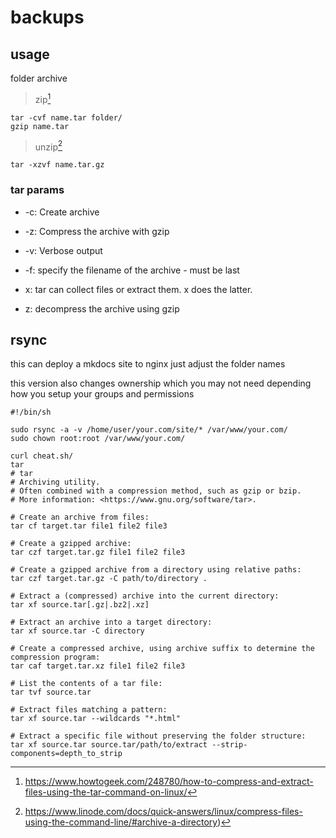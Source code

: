 # backups

## usage

folder archive

> zip[^1]

```shell
tar -cvf name.tar folder/
gzip name.tar
```

> unzip[^2]

```shell
tar -xzvf name.tar.gz
```

### tar params

* -c: Create archive
* -z: Compress the archive with gzip
* -v: Verbose output
* -f: specify the filename of the archive - must be last

* x: tar can collect files or extract them. x does the latter.
* z: decompress the archive using gzip

## rsync

this can deploy a mkdocs site to nginx just adjust the folder names

this version also changes ownership which you may not need depending how you setup your groups and permissions

```shell
#!/bin/sh

sudo rsync -a -v /home/user/your.com/site/* /var/www/your.com/
sudo chown root:root /var/www/your.com/
```

```text
curl cheat.sh/
tar
# tar
# Archiving utility.
# Often combined with a compression method, such as gzip or bzip.
# More information: <https://www.gnu.org/software/tar>.

# Create an archive from files:
tar cf target.tar file1 file2 file3

# Create a gzipped archive:
tar czf target.tar.gz file1 file2 file3

# Create a gzipped archive from a directory using relative paths:
tar czf target.tar.gz -C path/to/directory .

# Extract a (compressed) archive into the current directory:
tar xf source.tar[.gz|.bz2|.xz]

# Extract an archive into a target directory:
tar xf source.tar -C directory

# Create a compressed archive, using archive suffix to determine the compression program:
tar caf target.tar.xz file1 file2 file3

# List the contents of a tar file:
tar tvf source.tar

# Extract files matching a pattern:
tar xf source.tar --wildcards "*.html"

# Extract a specific file without preserving the folder structure:
tar xf source.tar source.tar/path/to/extract --strip-components=depth_to_strip
```

[^2]: <https://www.linode.com/docs/quick-answers/linux/compress-files-using-the-command-line/#archive-a-directory>)
[^1]: <https://www.howtogeek.com/248780/how-to-compress-and-extract-files-using-the-tar-command-on-linux/>
